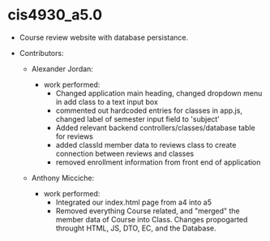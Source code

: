 # cis4930_a5.0

- Course review website with database persistance.

- Contributors:
    - Alexander Jordan:
      - work performed:
        - Changed application main heading, changed dropdown menu in add class to a text input box
        - commented out hardcoded entries for classes in app.js, changed label of semester input field to 'subject'
        - Added relevant backend controllers/classes/database table for reviews
        - added classId member data to reviews class to create connection between reviews and classes
        - removed enrollment information from front end of application
      
    - Anthony Micciche:
      - work performed:
        - Integrated our index.html page from a4 into a5
        - Removed everything Course related, and "merged" the member data of Course into Class. Changes propogarted throught HTML, JS, DTO, EC, and the Database.
